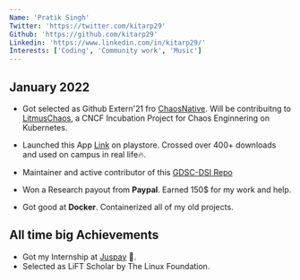 ```yaml
---
Name: 'Pratik Singh'
Twitter: 'https://twitter.com/kitarp29'
Github: 'https://github.com/kitarp29'
Linkedin: 'https://www.linkedin.com/in/kitarp29/'
Interests: ['Coding', 'Community work', 'Music']
---
```


## January 2022

- Got selected as Github Extern'21 fro [ChaosNative](https://externship.github.in/organization/list). Will be contribuitng to [LitmusChaos](https://litmuschaos.io/), a CNCF Incubation Project for Chaos Enginnering on Kubernetes.

- Launched this App [Link](https://play.google.com/store/apps/details?id=net.code.gdsc_app) on playstore. Crossed over 400+ downloads and used on campus in real life🔥.

- Maintainer and active contributor of this [GDSC-DSI Repo](https://github.com/GDSC-DSI)

- Won a Research payout from **Paypal**. Earned 150$ for my work and help.

- Got good at **Docker**. Containerized all of my old projects.

## All time big Achievements

- Got my Internship at [Juspay](juspay.in) 🎉.
- Selected as LiFT Scholar by The Linux Foundation.
